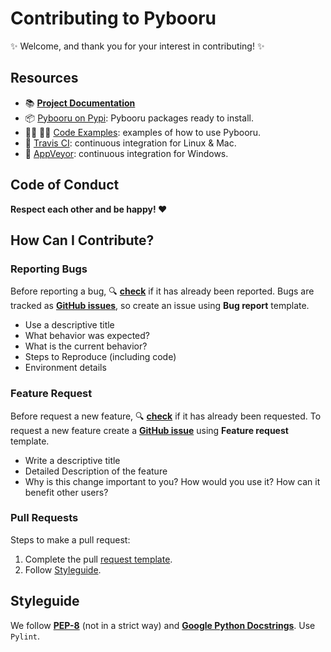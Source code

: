 # Contributing to Pybooru
:sparkles: Welcome, and thank you for your interest in contributing! :sparkles:

## Resources
* :books: [**Project Documentation**](https://pybooru.readthedocs.io/en/stable/?badge=stable)
* :package: [Pybooru on Pypi](https://pypi.org/project/Pybooru/): Pybooru packages ready to install.
* :woman_student: :man_student: [Code Examples](https://github.com/LuqueDaniel/pybooru/tree/master/examples): examples of how to use Pybooru.
* :construction_worker: [Travis CI](https://travis-ci.org/LuqueDaniel/pybooru): continuous integration for Linux & Mac.
* :construction_worker: [AppVeyor](https://ci.appveyor.com/project/LuqueDaniel/pybooru): continuous integration for Windows.

## Code of Conduct
**Respect each other and be happy! :heart:**

## How Can I Contribute?
### Reporting Bugs
Before reporting a bug, :mag: **[check](https://github.com/LuqueDaniel/pybooru/issues)** if it has already been reported. Bugs are tracked as **[GitHub issues](https://github.com/LuqueDaniel/pybooru/issues)**, so create an issue using **Bug report** template.

* Use a descriptive title
* What behavior was expected?
* What is the current behavior?
* Steps to Reproduce (including code)
* Environment details

### Feature Request
Before request a new feature, :mag: **[check](https://github.com/LuqueDaniel/pybooru/issues)** if it has already been requested. To request a new feature create a **[GitHub issue](https://github.com/LuqueDaniel/pybooru/issues)** using **Feature request** template.

* Write a descriptive title
* Detailed Description of the feature
* Why is this change important to you? How would you use it? How can it benefit other users?

### Pull Requests
Steps to make a pull request:

1. Complete the pull [request template](https://github.com/LuqueDaniel/pybooru/blob/master/.github/pull_request_template.md).
2. Follow [Styleguide](#styleguide).

## Styleguide
We follow **[PEP-8](https://www.python.org/dev/peps/pep-0008/)** (not in a strict way) and **[Google Python Docstrings](https://github.com/google/styleguide/blob/gh-pages/pyguide.md#382-modules)**. Use `Pylint`.
